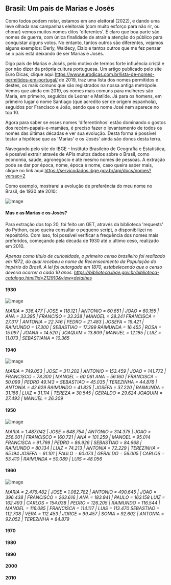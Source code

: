 ## Brasil: Um país de Marias e Josés

Como todos podem notar, estamos em ano eleitoral (2022), e dando uma leve olhada nas campanhas eleitorais
(com muito esforço para não rir, ou chorar) vemos muitos nomes ditos 'diferentes'. É claro que boa parte
são nomes de guerra, com única finalidade de atrair a atenção do público para conquistar alguns votos. No
entanto, tantos outros são diferentes, vejamos alguns exemplos: Derly, Waldecy, Elzio e tantos outros que
me fez pensar se o país está deixando de ser Marias e Josés.

Digo país de Marias e Josés, pelo motivo de termos forte influência cristã e por não dizer da própria cultura
portuguesa. Um artigo publicado pelo site Euro Dicas, clique aqui <https://www.eurodicas.com.br/lista-de-nomes-permitidos-em-portugal/>
de 2019, traz uma lista dos nomes permitidos e destes, os mais comuns que são registrados na nossa antiga metrópole.
Vemos que ainda em 2019, os nomes mais comuns para mulheres são Maria, em primeiro, seguidos de Leonar e Matilde.
Já para os homens, em primeiro lugar o nome Santiago (que acredito ser de origem espanhola), seguidos por
Francisco e João, sendo que o nome José nem aparece no top 10.

Agora para saber se esses nomes 'diferentinhos' estão dominando o gostos dos recém-papais-e-mamães, é preciso
fazer o levantamento de todos os nomes das últimas décadas e ver sua evolução. Desta forma é possível testar
a hipótese que as 'Marias' e os 'Josés' ainda são donos desta terra.

Navegando pelo site do IBGE - Instituto Brasileiro de Geografia e Estatística, é possível extrair através
de APIs muitos dados sobre o Brasil, como economia, saúde, agronegócio e até mesmo nomes de pessoas. A extração
pode se dar por época, nome, época e nome, caso queira saber mais, clique no link aqui <https://servicodados.ibge.gov.br/api/docs/nomes?versao=2>


Como exemplo, mostrarei a evolução de preferência do meu nome no Brasil, de 1930 até 2010:

![image](https://user-images.githubusercontent.com/89140035/192169229-653e84e7-6aad-405f-af7e-baa3f797ca89.png)

#### Mas e as Marias e os Josés?

Para extração dos top 20, foi feito um GET, através da biblioteca 'requests' do Python, caso queira consultar o
pequeno script, o disponibilizei no repositório. Com isso, foi possível verificar a frequência dos nomes mais preferidos,
começando pela década de 1930 até o último ceso, realizado em 2010.

*Apenas como título de curiosidade, o primeiro censo brasileiro foi realizado em 1872, do qual recebeu o nome
de Recenseamento da População do Império do Brasil. A lei foi outorgada em 1870, estabelecendo que o censo
deveria ocorrer a cada 10 anos. <https://biblioteca.ibge.gov.br/biblioteca-catalogo.html?id=212910&view=detalhes>*

#### 1930

![image](https://user-images.githubusercontent.com/89140035/192269719-0cce3573-f72a-40b1-9070-ceef3d36e229.png)

*MARIA = 336.477 | JOSE = 118.121 | ANTONIO = 60.651 | JOAO = 60.155 | ANA = 33.395 | FRANCISO = 33.338 | MANOEL = 28.241
FRANCISCA = 27.317 | ANTONIA = 22.746 | PEDRO = 21.483 | JOSEFA = 19.421 | RAIMUNDO = 17.300 | SEBASTIAO = 17.299
RAIMUNDA = 16.455 | ROSA = 15.097 | JOANA = 14.520 | JOAQUIM = 13.809 | MANUEL = 12.185 | LUIZ = 11.073 | SEBASTIANA = 10.365*   	      
   	      
#### 1940   	      
  
![image](https://user-images.githubusercontent.com/89140035/192274860-380bbb11-6c9a-4b7f-aef4-56ee577557bc.png)

*MARIA = 749.053 | JOSE = 311.202 | ANTONIO = 153.459 | JOAO = 141.772 | FRANCISCO = 78.300 | MANOEL = 60.061 
ANA = 56.160 | FRANCISCA = 50.099 | PEDRO	49.143 = SEBASTIAO = 45.035 | TEREZINHA = 44.876 | ANTONIA = 42.629 
RAIMUNDO = 41.825 | JOSEFA = 37.220 | RAIMUNDA = 31.166 | LUIZ = 31.114 | TEREZA = 30.545 | GERALDO = 29.624 
JOAQUIM = 27.493 | MANUEL = 26.309*

#### 1950

![image](https://user-images.githubusercontent.com/89140035/192276813-38c0f4af-fa8a-4e6f-8fdb-f0e9a0e04e18.png)

*MARIA = 1.487.042 | JOSE = 648.754 | ANTONIO = 314.375 | JOAO = 256.001 | FRANCISCO = 160.721 | ANA = 101.259 | MANOEL = 95.014 
FRANCISCA = 91.799 | PEDRO = 86.926 | SEBASTIAO = 84.668 | RAIMUNDO = 80.134 | LUIZ = 74.213 | ANTONIA = 72.229 | TEREZINHA = 65.194 
JOSEFA = 61.101 | PAULO = 60.073 | GERALDO = 56.005 | CARLOS = 53.410 | RAIMUNDA = 50.089 | LUIS =	48.056*

#### 1960

![image](https://user-images.githubusercontent.com/89140035/192278016-5e3dbee4-ea4b-4c45-902d-5be503e93ef0.png)

*MARIA = 2.476.482 | JOSE = 1.082.782 | ANTONIO = 490.645 | JOAO = 396.438 | FRANCISCO = 263.616 | ANA = 183.941 | PAULO = 163.158 
LUIZ = 162.493 | CARLOS = 154.038 | PEDRO = 126.205 | RAIMUNDO = 116.544 | MANOEL = 116.085 | FRANCISCA = 114.117 | LUIS = 113.470 
SEBASTIAO = 112.708 | VERA = 112.453 | JORGE = 99.457 | SONIA = 92.602 | ANTONIA = 92.052 | TEREZINHA = 84.879*

#### 1970




#### 1980




#### 1990




#### 2000





#### 2010









